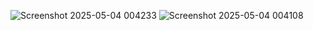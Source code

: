 ![Screenshot 2025-05-04 004233](https://github.com/user-attachments/assets/86e63a9a-5708-4116-9b3a-486107808e29)
![Screenshot 2025-05-04 004108](https://github.com/user-attachments/assets/07a9edc1-f640-42a4-847b-c53d93141227)
